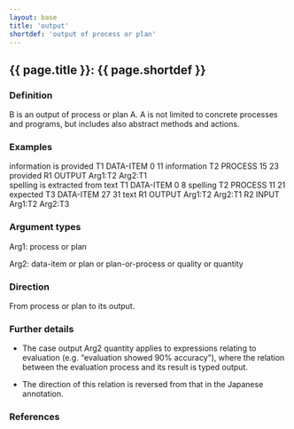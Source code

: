 ```yaml
---
layout: base
title: 'output'
shortdef: 'output of process or plan'
---
```


## <a class="relation" nolink>{{ page.title }}</a>: {{ page.shortdef }}


### Definition

B is an output of <a class="span" nolink>process</a> or <a class="span" nolink>plan</a> A. A is not limited to concrete
processes and programs, but includes also abstract methods and
actions.


### Examples


<div class="ann-annotation">
information is provided
T1 DATA-ITEM 0 11 information
T2 PROCESS 15 23 provided
R1 OUTPUT Arg1:T2 Arg2:T1
</div>

<div class="ann-annotation">
spelling is extracted from text
T1 DATA-ITEM 0 8 spelling
T2 PROCESS 11 21 expected
T3 DATA-ITEM 27 31 text
R1 OUTPUT Arg1:T2 Arg2:T1
R2 INPUT Arg1:T2 Arg2:T3
</div>


### Argument types

Arg1: <a class="span" nolink>process</a> or <a class="span" nolink>plan</a>

Arg2: <a class="span" nolink>data-item</a> or <a class="span" nolink>plan</a> or <a class="span" nolink>plan-or-process</a> or <a class="span" nolink>quality</a> or <a class="span" nolink>quantity</a>


### Direction

From <a class="span" nolink>process</a> or <a class="span" nolink>plan</a> to its output.


### Further details

* The case <a class="relation" nolink>output</a> Arg2 <a class="span" nolink>quantity</a> applies to expressions relating to
  evaluation (e.g. <q>evaluation showed 90% accuracy</q>), where the
  relation between the evaluation process and its result is typed
  <a class="relation" nolink>output</a>.

* The direction of this relation is reversed from that in the Japanese
  annotation.


### References